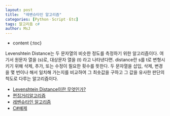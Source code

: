 ```yaml
---
layout: post
title:  "레벤슈타인 알고리즘"
categories: [PythonㆍScriptㆍEtc]
tags: 알고리즘 c#
author: MsJ
---
```


* content
{:toc}

Levenshtein Distance는 두 문자열의 비슷한 정도를 측정하기 위한 알고리즘이다. 여기서 원문자 열을 (s)로, 대상문자 열을 (t) 라고 나타낸다면. distance란 s를 t로 변형시키기 위해 삭제, 추가, 또는 수정이 필요한 횟수를 뜻한다. 두 문자열을 삽입, 삭제, 변경을 몇 번이나 해서 일치해 가는지를 비교하여 그 최솟값을 구하고 그 값을 유사한 판단의 척도로 다루는 알고리즘이다.
* [Levenshtein Distance이란 무엇인가?](http://cafe.daum.net/neural/GvJ9/31?q=D_4F4ifOkqeso0)
* [편집거리알고리즘](https://hsp1116.tistory.com/41)
* [레벤슈타인 알고리즘](https://freshrimpsushi.tistory.com/510)
* [C#예제](https://www.dotnetperls.com/levenshtein)

